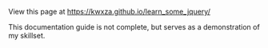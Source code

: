 View this page at https://kwxza.github.io/learn_some_jquery/

This documentation guide is not complete, but serves as a demonstration of my skillset.
